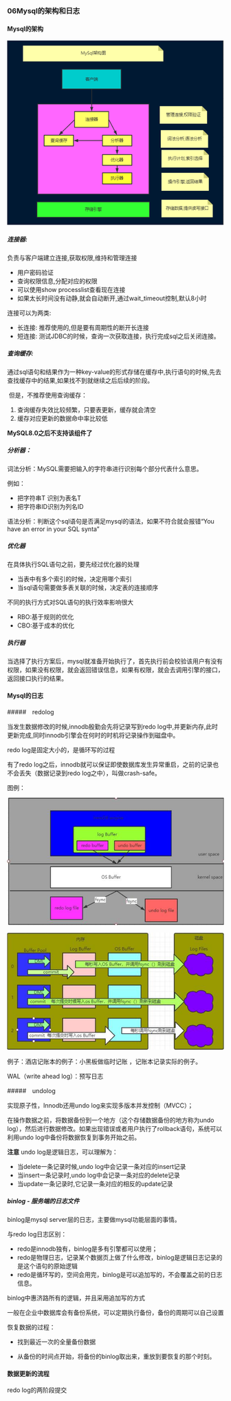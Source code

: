 ### 06Mysql的架构和日志

#### Mysql的架构

![MySQL的机构图](MySQL的机构图.png)

##### 连接器:

负责与客户端建立连接,获取权限,维持和管理连接

- 用户密码验证
- 查询权限信息,分配对应的权限
- 可以使用show processlist查看现在连接
- 如果太长时间没有动静,就会自动断开,通过wait_timeout控制,默认8小时

连接可以为两类:

- 长连接: 推荐使用的,但是要有周期性的断开长连接
- 短连接: 测试JDBC的时候，查询一次获取连接，执行完成sql之后关闭连接。

##### 查询缓存:

​	通过sql语句和结果作为一种key-value的形式存储在缓存中,执行语句的时候,先去查找缓存中的结果,如果找不到就继续之后后续的阶段。

​	但是，不推荐使用查询缓存：

1. 查询缓存失效比较频繁，只要表更新，缓存就会清空
2. 缓存对应更新的数据命中率比较低

**MySQL8.0之后不支持该组件了**

##### 分析器：

词法分析：MySQL需要把输入的字符串进行识别每个部分代表什么意思。

例如：

- 把字符串T 识别为表名T
- 把字符串ID识别为列名ID

语法分析：判断这个sql语句是否满足mysql的语法，如果不符合就会报错“You have an error in your SQL synta”

##### 优化器

在具体执行SQL语句之前，要先经过优化器的处理

- 当表中有多个索引的时候，决定用哪个索引
- 当sql语句需要做多表关联的时候，决定表的连接顺序

不同的执行方式对SQL语句的执行效率影响很大

- RBO:基于规则的优化
- CBO:基于成本的优化

##### 执行器

当选择了执行方案后，mysql就准备开始执行了，首先执行前会校验该用户有没有权限，如果没有权限，就会返回错误信息，如果有权限，就会去调用引擎的接口，返回接口执行的结果。

#### Mysql的日志

#####　redolog

当发生数据修改的时候,innodb殷勤会先将记录写到redo log中,并更新内存,此时更新完成,同时innodb引擎会在何时的时机将记录操作到磁盘中。

redo log是固定大小的，是循环写的过程

有了redo log之后，innodb就可以保证即使数据库发生异常重启，之前的记录也不会丢失（数据记录到redo log之中），叫做crash-safe。

图例：

![innodb日志写入.jpg](innodb日志写入.jpg)

![写入示例.jpg](写入示例.jpg)

例子：酒店记账本的例子：小黑板做临时记账 ，记账本记录实际的例子。

WAL（write ahead log）：预写日志

#####　undolog

实现原子性，Innodb还用undo log来实现多版本并发控制（MVCC）；

在操作数据之前，将数据备份到一个地方（这个存储数据备份的地方称为undo log），然后进行数据修改。如果出现错误或者用户执行了rollback语句，系统可以利用undo log中备份将数据恢复到事务开始之前。

**注意** undo log是逻辑日志，可以理解为：

- 当delete一条记录时候,undo log中会记录一条对应的insert记录
- 当insert一条记录时,undo log中会记录一条对应的delete记录
- 当update一条记录时,它记录一条对应的相反的update记录

##### binlog - 服务端的日志文件

binlog是mysql server层的日志，主要做mysql功能层面的事情。

与redo log日志区别：

- redo是innodb独有，binlog是多有引擎都可以使用；
- redo是物理日志，记录某个数据页上做了什么修改，binlog是逻辑日志记录的是这个语句的原始逻辑
- redo是循环写的，空间会用完，binlog是可以追加写的，不会覆盖之前的日志信息。

binlog中惠济路所有的逻辑，并且采用追加写的方式

一般在企业中数据库会有备份系统，可以定期执行备份，备份的周期可以自己设置

恢复数据的过程：

- 找到最近一次的全量备份数据

- 从备份的时间点开始，将备份的binlog取出来，重放到要恢复的那个时刻。

#### 数据更新的流程

redo log的两阶段提交

